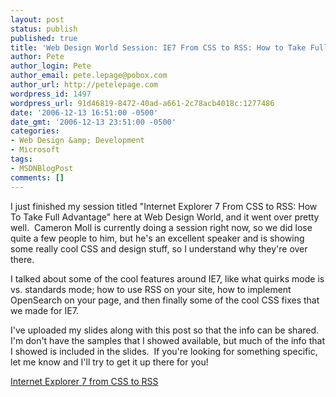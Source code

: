 ```yaml
---
layout: post
status: publish
published: true
title: 'Web Design World Session: IE7 From CSS to RSS: How to Take Full Advantage'
author: Pete
author_login: Pete
author_email: pete.lepage@pobox.com
author_url: http://petelepage.com
wordpress_id: 1497
wordpress_url: 91d46819-8472-40ad-a661-2c78acb4018c:1277486
date: '2006-12-13 16:51:00 -0500'
date_gmt: '2006-12-13 23:51:00 -0500'
categories:
- Web Design &amp; Development
- Microsoft
tags:
- MSDNBlogPost
comments: []
---
```

<p>I just finished my session titled "Internet Explorer 7 From CSS to RSS: How To Take Full Advantage" here at Web Design World, and it went over pretty well.  Cameron Moll is currently doing a session right now, so we did lose quite a few people to him, but he's an excellent speaker and is showing some really cool CSS and design stuff, so I understand why they're over there.</p>
<p>I talked about some of the cool features around IE7, like what quirks mode is vs. standards mode; how to use RSS on your site, how to implement OpenSearch on your page, and then finally some of the cool CSS fixes that we made for IE7.</p>
<p>I've uploaded my slides along with this post so that the info can be shared.  I'm don't have the samples that I showed available, but much of the info that I showed is included in the slides.  If you're looking for something specific, let me know and I'll try to get it up there for you!</p>
<p><a href='http://petelepage.com/blog/wp-content/uploads/2006/12/Internet-Explorer-7-from-CSS-to-RSS.pdf'>Internet Explorer 7 from CSS to RSS</a></p>
